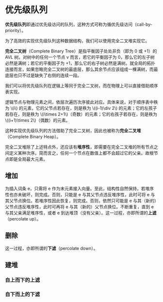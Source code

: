 # 优先级队列

**优先级队列**即通过优先级访问的队列，这种方式可称为循优先级访问（call-by-priority）。

为了高效的实现优先级队列这种数据结构，我们可以使用完全二叉堆实现它。

**完全二叉树**（Complete Binary Tree）是指平衡因子处处非负（即为 0 或 +1）的 AVL 树。对树中的任何一个节点 v 而言，若它的平衡因子为 0，那么它的左子树必然是满树；若它的平衡因子为 +1，那么它的右子树必然是满树。就全局的拓扑连接而言，如果忽略完全二叉树的最底层，那么其余节点应该组成一棵满树，而最底层也只不过是缺失了右侧的连续一段。

我们可以将优先级队列在逻辑上等同于完全二叉树，而在物理上可以直接借助顺序表实现。

逻辑节点与物理元素之间，依层次遍历次序彼此对应。具体来说，对于顺序表中秩为 \\(i\\) 的元素，它的父节点若存在，则是秩为 \\((i-1)\div 2\\) 的元素；它的左孩子若存在，则是秩为 \\(i\times 2+1\\)（奇数）的元素；它的右孩子若存在，则是秩为 \\((i+1)\times 2\\)（偶数）的元素。

这种实现优先级队列的方法借助了完全二叉树，因此也被称为**完全二叉堆**（Complete Binary Heap）。

完全二叉堆除了上述特点外，还应该有**堆序性**，即需要在完全二叉堆的所有节点之间定义某种次序。简而言之，任何一个节点在数值上都不会超过它的父亲。故根节点即是全局最大元素。

## 增加

为插入词条 e，只需将 e 作为末元素接入向量。至此，结构性自然保持，若堆序性也亦未破坏，则完成。否则，只能是 e 与其父节点违反堆序性，此时可将 e 与其父节点换位。若堆序性因此恢复，则完成。否则，依然只可能是 e 与其（新的）父节点违反堆序性，此时可再将 e 与其（新的）父节点换位。不断重复，直到 e 与其父亲满足堆序性，或者 e 到达堆顶（没有父亲）。这一过程，亦即所谓的**上滤**（percolate up）。

## 删除

这一过程，亦即所谓的**下滤**（percolate down）。

## 建堆

### 自上而下的上滤

### 自下而上的下滤
